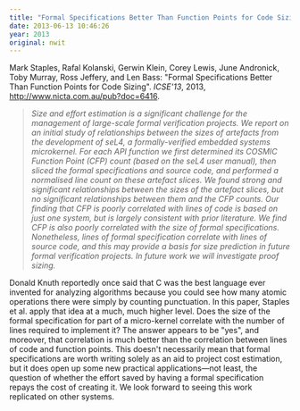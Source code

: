 ```yaml
---
title: "Formal Specifications Better Than Function Points for Code Sizing"
date: 2013-06-13 10:46:26
year: 2013
original: nwit
---
```

<p>Mark Staples, Rafal Kolanski, Gerwin Klein, Corey Lewis, June Andronick, Toby Murray, Ross Jeffery, and Len Bass: "Formal Specifications Better Than Function Points for Code Sizing". <cite>ICSE'13</cite>, 2013, <a href="http://www.nicta.com.au/pub?doc=6416">http://www.nicta.com.au/pub?doc=6416</a>.</p>
<blockquote><em>Size and effort estimation is a significant challenge for the management of large-scale formal verification projects. We report on an initial study of relationships between the sizes of artefacts from the development of seL4, a formally-verified embedded systems microkernel. For each API function we first determined its COSMIC Function Point (CFP) count (based on the seL4 user manual), then sliced the formal specifications and source code, and performed a normalised line count on these artefact slices. We found strong and significant relationships between the sizes of the artefact slices, but no significant relationships between them and the CFP counts. Our finding that CFP is poorly correlated with lines of code is based on just one system, but is largely consistent with prior literature. We find CFP is also poorly correlated with the size of formal specifications. Nonetheless, lines of formal specification correlate with lines of source code, and this may provide a basis for size prediction in future formal verification projects. In future work we will investigate proof sizing.</em></blockquote>
<p>Donald Knuth reportedly once said that C was the best language ever invented for analyzing algorithms because you could see how many atomic operations there were simply by counting punctuation. In this paper, Staples et al. apply that idea at a much, much higher level. Does the size of the formal specification for part of a micro-kernel correlate with the number of lines required to implement it? The answer appears to be "yes", and moreover, that correlation is much better than the correlation between lines of code and function points. This doesn't necessarily mean that formal specifications are worth writing solely as an aid to project cost estimation, but it does open up some new practical applications&mdash;not least, the question of whether the effort saved by having a formal specification repays the cost of creating it. We look forward to seeing this work replicated on other systems.</p>
